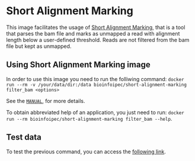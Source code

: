 # Short Alignment Marking

This image facilitates the usage of [Short Alignment Marking](https://github.com/nygenome/nygc-short-alignment-marking), that is a tool that parses the bam file and marks as unmapped a read with alignment length below a user-defined threshold. Reads are not filtered from the bam file but kept as unmapped.

## Using Short Alignment Marking image
In order to use this image you need to run the folliwing command: `docker run --rm -v /your/data/dir:/data bioinfoipec/short-alignment-marking filter_bam <options>`

See the [`MANUAL`](https://github.com/nygenome/nygc-short-alignment-marking), for more details.

To obtain abbreviated help of an application, you just need to run: `docker run --rm bioinfoipec/short-alignment-marking filter_bam --help`.

## Test data
To test the previous command, you can access the [following link](https://github.com/nygenome/nygc-short-alignment-marking).